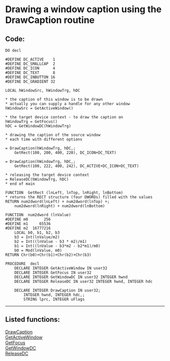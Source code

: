 
# Drawing a window caption using the DrawCaption routine

## Code:
```foxpro  
DO decl

#DEFINE DC_ACTIVE    1
#DEFINE DC_SMALLCAP  2
#DEFINE DC_ICON      4
#DEFINE DC_TEXT      8
#DEFINE DC_INBUTTON 16
#DEFINE DC_GRADIENT 32

LOCAL hWindowSrc, hWindowTrg, hDC

* the caption of this window is to be drawn
* actually you can supply a handle for any other window
hWindowSrc = GetActiveWindow()

* the target device context - to draw the caption on
hWindowTrg = GetFocus()
hDC = GetWindowDC(hWindowTrg)

* drawing the caption of the source window
* each time with different options

= DrawCaption(hWindowTrg, hDC,;
	GetRect(100, 200, 400, 220), DC_ICON+DC_TEXT)

= DrawCaption(hWindowTrg, hDC,;
	GetRect(100, 222, 400, 242), DC_ACTIVE+DC_ICON+DC_TEXT)

* releasing the target device context
= ReleaseDC(hWindowTrg, hDC)
* end of main

FUNCTION  GetRect (lnLeft, lnTop, lnRight, lnBottom)
* returns the RECT structure (four DWORDs) filled with the values
RETURN num2dword(lnLeft) + num2dword(lnTop) +;
	num2dword(lnRight) + num2dword(lnBottom)

FUNCTION  num2dword (lnValue)
#DEFINE m0       256
#DEFINE m1     65536
#DEFINE m2  16777216
	LOCAL b0, b1, b2, b3
	b3 = Int(lnValue/m2)
	b2 = Int((lnValue - b3 * m2)/m1)
	b1 = Int((lnValue - b3*m2 - b2*m1)/m0)
	b0 = Mod(lnValue, m0)
RETURN Chr(b0)+Chr(b1)+Chr(b2)+Chr(b3)

PROCEDURE  decl
	DECLARE INTEGER GetActiveWindow IN user32
	DECLARE INTEGER GetFocus IN user32
	DECLARE INTEGER GetWindowDC IN user32 INTEGER hwnd
	DECLARE INTEGER ReleaseDC IN user32 INTEGER hwnd, INTEGER hdc

	DECLARE INTEGER DrawCaption IN user32;
		INTEGER hwnd, INTEGER hdc,;
		STRING lprc, INTEGER uFlags  
```  
***  


## Listed functions:
[DrawCaption](../libraries/user32/DrawCaption.md)  
[GetActiveWindow](../libraries/user32/GetActiveWindow.md)  
[GetFocus](../libraries/user32/GetFocus.md)  
[GetWindowDC](../libraries/user32/GetWindowDC.md)  
[ReleaseDC](../libraries/user32/ReleaseDC.md)  
